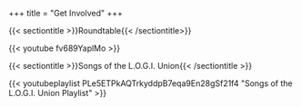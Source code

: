 +++
title = "Get Involved"
+++

{{< sectiontitle >}}Roundtable{{< /sectiontitle>}}

{{< youtube fv689YaplMo >}}

{{< sectiontitle >}}Songs of the L.O.G.I. Union{{< /sectiontitle >}}

{{< youtubeplaylist PLe5ETPkAQTrkyddpB7eqa9En28gSf21f4 "Songs of the L.O.G.I. Union Playlist" >}}
